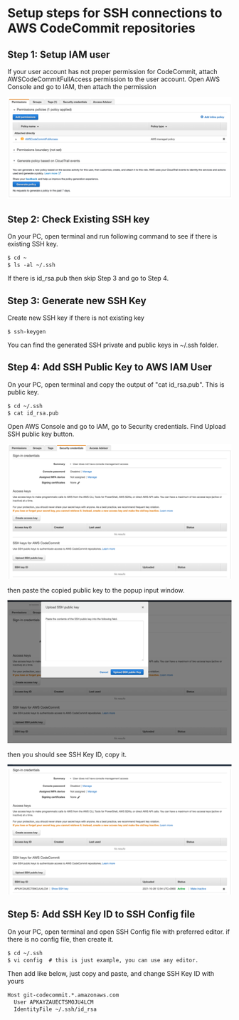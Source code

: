 # Setup steps for SSH connections to AWS CodeCommit repositories

## Step 1: Setup IAM user
If your user account has not proper permission for CodeCommit, attach AWSCodeCommitFullAccess permission to the user account. 
Open AWS Console and go to IAM, then attach the permission

![AttachPermission](images/step1.png)

## Step 2: Check Existing SSH key
On your PC, open terminal and run following command to see if there is existing SSH key.

```shell
$ cd ~
$ ls -al ~/.ssh
```

If there is id_rsa.pub then skip Step 3 and go to Step 4.

## Step 3: Generate new SSH Key
Create new SSH key if there is not existing key

```shell
$ ssh-keygen
```

You can find the generated SSH private and public keys in ~/.ssh folder.

## Step 4: Add SSH Public Key to AWS IAM User
On your PC, open terminal and copy the output of "cat id_rsa.pub". This is public key.

```shell
$ cd ~/.ssh
$ cat id_rsa.pub
```

Open AWS Console and go to IAM, go to Security credentials.
Find Upload SSH public key button.

![UploadSSHButton](images/step4-1.png)

then paste the copied public key to the popup input window.

![Pastekey](images/step4-2.png)

then you should see SSH Key ID, copy it.

![SSHKeyID](images/step4-3.png)

## Step 5: Add SSH Key ID to SSH Config file
On your PC, open terminal and open SSH Config file with preferred editor.
if there is no config file, then create it.

```shell
$ cd ~/.ssh
$ vi config  # this is just example, you can use any editor.
```

Then add like below, just copy and paste, and change SSH Key ID with yours
```shell
Host git-codecommit.*.amazonaws.com
  User APKAYZAUECTSMOJU4LCM
  IdentityFile ~/.ssh/id_rsa
```
